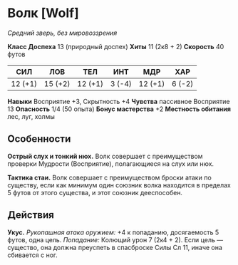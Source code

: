 # Волк [Wolf]

*Средний зверь, без мировоззрения*

**Класс Доспеха** 13 (природный доспех)
**Хиты** 11 (2к8 + 2)
**Скорость** 40 футов

| СИЛ | ЛОВ | ТЕЛ | ИНТ | МДР | ХАР |
|-----|-----|-----|-----|-----|-----|
| 12 (+1) | 15 (+2) | 12 (+1) | 3 (-4) | 12 (+1) | 6 (-2) |

**Навыки** Восприятие +3, Скрытность +4
**Чувства** пассивное Восприятие 13
**Опасность** 1/4 (50 опыта)
**Бонус мастерства** +2
**Местность обитания** лес, луг, холмы

## Особенности

**Острый слух и тонкий нюх.** Волк совершает с преимуществом проверки Мудрости (Восприятие), полагающиеся на слух или нюх.

**Тактика стаи.** Волк совершает с преимуществом броски атаки по существу, если как минимум один союзник волка находится в пределах 5 футов от этого существа, и этот союзник дееспособен.

## Действия

**Укус.** *Рукопашная атака оружием:* +4 к попаданию, досягаемость 5 футов, одна цель. *Попадание:* Колющий урон 7 (2к4 + 2). Если цель — существо, она должна преуспеть в спасброске Силы Сл 11, иначе она сбивается с ног.
